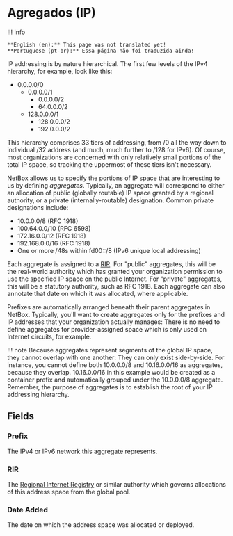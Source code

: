 # Agregados (IP)

!!! info

    **English (en):** This page was not translated yet!
    **Portuguese (pt-br):** Essa página não foi traduzida ainda!

IP addressing is by nature hierarchical. The first few levels of the IPv4 hierarchy, for example, look like this:

* 0.0.0.0/0
    * 0.0.0.0/1
        * 0.0.0.0/2
        * 64.0.0.0/2
    * 128.0.0.0/1
        * 128.0.0.0/2
        * 192.0.0.0/2

This hierarchy comprises 33 tiers of addressing, from /0 all the way down to individual /32 address (and much, much further to /128 for IPv6). Of course, most organizations are concerned with only relatively small portions of the total IP space, so tracking the uppermost of these tiers isn't necessary.

NetBox allows us to specify the portions of IP space that are interesting to us by defining _aggregates_. Typically, an aggregate will correspond to either an allocation of public (globally routable) IP space granted by a regional authority, or a private (internally-routable) designation. Common private designations include:

* 10.0.0.0/8 (RFC 1918)
* 100.64.0.0/10 (RFC 6598)
* 172.16.0.0/12 (RFC 1918)
* 192.168.0.0/16 (RFC 1918)
* One or more /48s within fd00::/8 (IPv6 unique local addressing)

Each aggregate is assigned to a [RIR](./rir.md). For "public" aggregates, this will be the real-world authority which has granted your organization permission to use the specified IP space on the public Internet. For "private" aggregates, this will be a statutory authority, such as RFC 1918. Each aggregate can also annotate that date on which it was allocated, where applicable.

Prefixes are automatically arranged beneath their parent aggregates in NetBox. Typically, you'll want to create aggregates only for the prefixes and IP addresses that your organization actually manages: There is no need to define aggregates for provider-assigned space which is only used on Internet circuits, for example.

!!! note
    Because aggregates represent segments of the global IP space, they cannot overlap with one another: They can only exist side-by-side. For instance, you cannot define both 10.0.0.0/8 and 10.16.0.0/16 as aggregates, because they overlap. 10.16.0.0/16 in this example would be created as a container prefix and automatically grouped under the 10.0.0.0/8 aggregate. Remember, the purpose of aggregates is to establish the root of your IP addressing hierarchy.

## Fields

### Prefix

The IPv4 or IPv6 network this aggregate represents.

### RIR

The [Regional Internet Registry](./rir.md) or similar authority which governs allocations of this address space from the global pool.

### Date Added

The date on which the address space was allocated or deployed.
